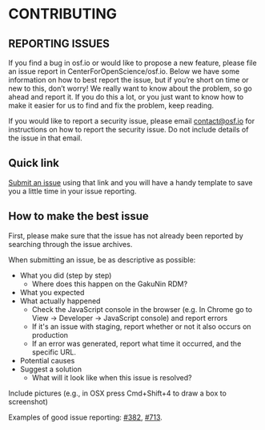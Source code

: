 CONTRIBUTING
============

REPORTING ISSUES
----------------

If you find a bug in osf.io or would like to propose a new feature, please file an issue report in CenterForOpenScience/osf.io. Below we have some information on how to best report the issue, but if you’re short on time or new to this, don’t worry! We really want to know about the problem, so go ahead and report it. If you do this a lot, or you just want to know how to make it easier for us to find and fix the problem, keep reading.

If you would like to report a security issue, please email contact@osf.io for instructions on how to report the security issue. Do not include details of the issue in that email.

Quick link
----------
[Submit an issue](https://github.com/CenterForOpenScience/OSF.io/issues/new?body=Steps%0A-------%0A1.%20%0A%0AExpected%0A------------%0A%0AActual%0A--------%0A)
using that link and you will have a handy template to save you a little time in your issue reporting.

How to make the best issue
--------------------------

First, please make sure that the issue has not already been reported by searching through the issue archives.

When submitting an issue, be as descriptive as possible:
* What you did (step by step)
    * Where does this happen on the GakuNin RDM?
* What you expected
* What actually happened
    * Check the JavaScript console in the browser (e.g. In Chrome go to View → Developer → JavaScript console) and report errors
    * If it's an issue with staging, report whether or not it also occurs on production
    * If an error was generated, report what time it occurred, and the specific URL.
* Potential causes
* Suggest a solution
    * What will it look like when this issue is resolved?

Include pictures (e.g., in OSX press Cmd+Shift+4 to draw a box to screenshot)

Examples of good issue reporting: [#382](https://github.com/CenterForOpenScience/osf.io/issues/382), [#713](https://github.com/CenterForOpenScience/osf.io/issues/713).
